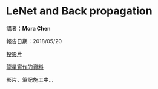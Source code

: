 # LeNet and Back propagation

講者：**Mora Chen**

報告日期：2018/05/20

[投影片](https://github.com/forrestning/PyToychTaichungMeetUp/raw/master/MeetUp02/LetNet-5%E5%B0%8E%E8%AE%80_20180520.pdf)

[龍星實作的資料](https://drive.google.com/open?id=1anOVaz2Pj2kyDNlpTu_4grpvZ617jxZ9)

影片、筆記施工中...